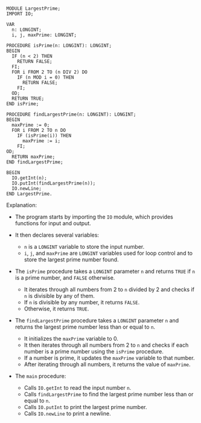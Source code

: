 ```

MODULE LargestPrime;
IMPORT IO;

VAR
  n: LONGINT;
  i, j, maxPrime: LONGINT;

PROCEDURE isPrime(n: LONGINT): LONGINT;
BEGIN
  IF (n < 2) THEN
    RETURN FALSE;
  FI;
  FOR i FROM 2 TO (n DIV 2) DO
    IF (n MOD i = 0) THEN
      RETURN FALSE;
    FI;
  OD;
  RETURN TRUE;
END isPrime;

PROCEDURE findLargestPrime(n: LONGINT): LONGINT;
BEGIN
  maxPrime := 0;
  FOR i FROM 2 TO n DO
    IF (isPrime(i)) THEN
      maxPrime := i;
    FI;
OD;
  RETURN maxPrime;
END findLargestPrime;

BEGIN
  IO.getInt(n);
  IO.putInt(findLargestPrime(n));
  IO.newLine;
END LargestPrime.
```

Explanation:

- The program starts by importing the `IO` module, which provides functions for input and output.

- It then declares several variables:
  - `n` is a `LONGINT` variable to store the input number.
  - `i`, `j`, and `maxPrime` are `LONGINT` variables used for loop control and to store the largest prime number found.

- The `isPrime` procedure takes a `LONGINT` parameter `n` and returns `TRUE` if `n` is a prime number, and `FALSE` otherwise.
  - It iterates through all numbers from 2 to `n` divided by 2 and checks if `n` is divisible by any of them.
  - If `n` is divisible by any number, it returns `FALSE`.
  - Otherwise, it returns `TRUE`.

- The `findLargestPrime` procedure takes a `LONGINT` parameter `n` and returns the largest prime number less than or equal to `n`.
  - It initializes the `maxPrime` variable to 0.
  - It then iterates through all numbers from 2 to `n` and checks if each number is a prime number using the `isPrime` procedure.
  - If a number is prime, it updates the `maxPrime` variable to that number.
  - After iterating through all numbers, it returns the value of `maxPrime`.

- The `main` procedure:
  - Calls `IO.getInt` to read the input number `n`.
  - Calls `findLargestPrime` to find the largest prime number less than or equal to `n`.
  - Calls `IO.putInt` to print the largest prime number.
  - Calls `IO.newLine` to print a newline.